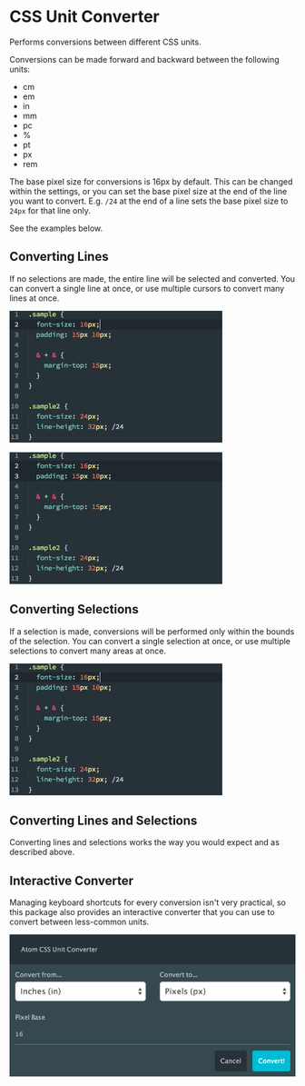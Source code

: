# CSS Unit Converter

Performs conversions between different CSS units.

Conversions can be made forward and backward between the following units:

- cm
- em
- in
- mm
- pc
- %
- pt
- px
- rem

The base pixel size for conversions is 16px by default. This can be changed within the settings, or you can set the base pixel size at the end of the line you want to convert. E.g. `/24` at the end of a line sets the base pixel size to `24px` for that line only.

See the examples below.

## Converting Lines

If no selections are made, the entire line will be selected and converted. You can convert a single line at once, or use multiple cursors to convert many lines at once.

![Converting One Line](https://raw.githubusercontent.com/sethlopezme/atom-css-unit-converter/master/resources/single-line.gif)

![Converting Multiple Lines](https://raw.githubusercontent.com/sethlopezme/atom-css-unit-converter/master/resources/multiple-lines.gif)

## Converting Selections

If a selection is made, conversions will be performed only within the bounds of the selection. You can convert a single selection at once, or use multiple selections to convert many areas at once.

![Converting Selections](https://raw.githubusercontent.com/sethlopezme/atom-css-unit-converter/master/resources/selections.gif)

## Converting Lines and Selections

Converting lines and selections works the way you would expect and as described above.

## Interactive Converter

Managing keyboard shortcuts for every conversion isn't very practical, so this package also provides an interactive converter that you can use to convert between less-common units.

![Interactive Converter](https://raw.githubusercontent.com/sethlopezme/atom-css-unit-converter/master/resources/interactive-converter.png)
